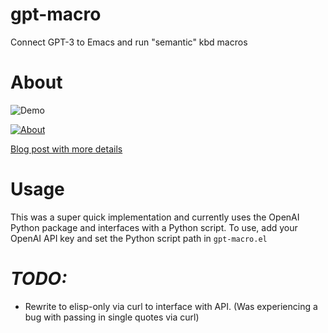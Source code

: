 # gpt-macro
Connect GPT-3 to Emacs and run "semantic" kbd macros

# About
![Demo](./assets/emacs-gpt-macro-2.gif)

[![About](https://raw.githubusercontent.com/samrawal/gpt-macro/main/assets/tweet.png)](https://twitter.com/samarthrawal/status/1591527892386734081)

[Blog post with more details](https://samrawal.substack.com/p/semantic-macros-with-emacs-gpt)

# Usage
This was a super quick implementation and currently uses the OpenAI Python package and interfaces with a Python script.
To use, add your OpenAI API key and set the Python script path in `gpt-macro.el` 

# *TODO:*
- Rewrite to elisp-only via curl to interface with API. (Was experiencing a bug with passing in single quotes via curl)
